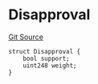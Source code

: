 # Disapproval

[Git Source](https://github.com/llama-community/vertex-v1/blob/7b69542e87e2655dea74dab5779f3939de9641f7/src/utils/Structs.sol)



```solidity
struct Disapproval {
    bool support;
    uint248 weight;
}
```

